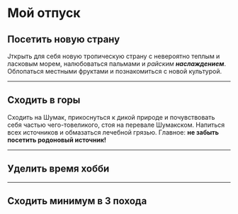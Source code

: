 # Мой отпуск

## Посетить новую страну
Jткрыть для себя новую тропическую страну с невероятно теплым и ласковым морем, налюбоваться пальмами и *райским __наслаждением__*. Облопаться местными фруктами и познакомиться с новой культурой.

---
## Сходить в горы
Сходить на Шумак, прикоснуться к дикой природе и почувствовать себя частью чего-товеликого, стоя на перевале Шумакском. Напиться всех источников и  обмазаться лечебной грязью. Главное: **не забыть посетить родоновый источник!**

---
## Уделить время хобби


---
## Сходить минимум в 3 похода

